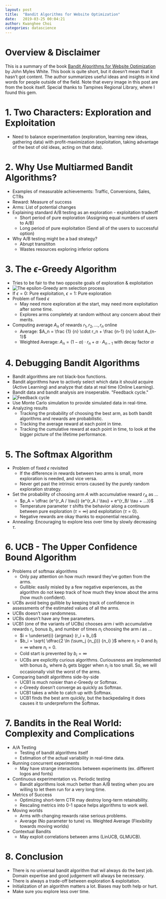 ```yaml
---
layout: post
title:  "Bandit Algorithms for Website Optimization"
date:   2019-03-25 00:04:21
author: Kwanghee Choi
categories: datascience
---
```


# Overview & Disclaimer
This is a summary of the book [Bandit Algorithms for Website Optimization](https://www.amazon.com/Bandit-Algorithms-Website-Optimization-Developing-ebook/dp/B00AM86Y0K) by John Myles White. This book is quite short, but it doesn’t mean that it hasn’t got content. The author summarizes useful ideas and insights in kind words for people outside of the field. Note that every image in this post are from the book itself. Special thanks to Tampines Regional Library, where I found this gem.

# 1. Two Characters: Exploration and Exploitation
- Need to balance experimentation (exploration, learning new ideas, gathering data) with profit-maximization (exploitation, taking advantage of the best of old ideas, acting on that data).

# 2. Why Use Multiarmed Bandit Algorithms?
- Examples of measurable achievements: Traffic, Conversions, Sales, CTRs
- Reward: Measure of success
- Arms: List of potential changes
- Explaining standard A/B testing as an exploration - exploitation tradeoff
	- Short period of pure exploration (Assigning equal numbers of users to A/B)
	- Long period of pure exploitation (Send all of the users to successful option)
- Why A/B testing might be a bad strategy?
	- Abrupt transititon
	- Wastes resources exploring inferior options

# 3. The $\epsilon$-Greedy Algorithm
- Tries to be fair to the two opposite goals of exploration & exploitation
- ![The epsilon-Greedy arm selection process](https://juice500ml.github.io/assets/img/1df11441-9010-4a2d-8451-7d32446e69ab.jpeg)
- If $\epsilon = 0$: Pure exploitation, $\epsilon = 1$: Pure exploration
- Problem of fixed $\epsilon$
	- May need more exploration at the start, may need more exploitation after some time.
	- Explores arms completely at random without any concern about their merits.
- Computing average $A_n$ of rewards $r_1, r_2, ..., r_n$ online
	- Average: $A_n = \frac {1} {n} \cdot r_n + \frac {n-1} {n} \cdot A_{n-1}$
	- Weighted Average: $A_n = (1-\alpha) \cdot r_n + {\alpha} \cdot A_{n-1}$ with decay factor $\alpha$

# 4. Debugging Bandit Algorithms
- Bandit algorithms are not black-box functions.
- Bandit algorithms have to actively select which data it should acquire (Active Learning) and analyze that data at real time (Online Learning).
- Bandit data and bandit analysis are inseperable. "Feedback cycle."
- ![Feedback cycle](https://juice500ml.github.io/assets/img/9933a533-827f-44f2-8fc1-1099a9a8c4d7.jpeg)
- Use Monte Carlo simulation to provide simulated data in real-time.
- Analyzing results
	- Tracking the probability of choosing the best arm, as both bandit algorithms and rewards are probabilistic.
	- Tracking the average reward at each point in time.
	- Tracking the cumulative reward at each point in time, to look at the bigger picture of the lifetime performance.

# 5. The Softmax Algorithm
- Problem of fixed $\epsilon$ revisited
	- If the difference in rewards between two arms is small, more exploration is needed, and vice versa.
	- Never get past the intrinsic errors caused by the purely random exploration strategy.
- Set the probability of choosing arm $A$ with accumulative reward $r_A$ as ...
	- $p_A = \dfrac {e^{r_A / \tau}}  {e^{r_A / \tau}  + e^{r_B/ \tau + ...}}$
	- Temperature parameter $\tau$ shifts the behavior along a continuum between pure exploration $(\tau=\infty)$ and exploitation $(\tau=0)$.
	- Negative rewards are okay thanks to exponential rescaling.
- Annealing: Encouraging to explore less over time by slowly decreasing $\tau$.

# 6. UCB -  The Upper Confidence Bound Algorithm
- Problems of softmax algorithms
	- Only pay attention on how much reward they’ve gotten from the arms.
	- Gullible: easily misled by a few negative experiences, as the algorithm do not keep track of how much they know about the arms (how much confident).
- UCBs avoid being gullible by keeping track of confidence in assessments of the estimated values of all the arms.
- UCBs doesn’t use randomness.
- UCBs doesn’t have any free parameters.
- UCB1 (one of the variants of UCBs) chooses arm $i$ with accumulative rewards $r_i$, bonus $b_i$, and number of times $n_i$ choosing the arm $i$ as ...
	- $i = \underset{i} {argmax} (r_i + b_i)$
	- $b_i = \sqrt{ \dfrac{2 \ln (\sum_j {n_j})} {n_i} }$ where $n_i > 0$ and $b_i=\infty$ where $n_i = 0$.
	- Cold start is prevented by $b_i=\infty$
	- UCBs are explicitly curious algorithms. Curiousness are implemented with bonus $b_i$, where $b_i$ gets bigger when $n_i$ is too small. So, we will occasionally visit the worst of the arms.
- Comparing bandit algorithms side-by-side
	- UCB1 is much noisier than $\epsilon$-Greedy or Softmax.
	- $\epsilon$-Greedy doesn’t converge as quickly as Softmax.
	- UCB1 takes a while to catch up with Softmax.
	- UCB1 finds the best arm quickly, but the backpedaling it does causes it to underpreform the Softmax.

# 7. Bandits in the Real World: Complexity and Complications
- A/A Testing
	- Testing of bandit algorithms itself
	- Estimation of the actual variability in real-time data.
- Running concurrent experiments
	- May have strange interactions between experiments (ex. different logos and fonts)
- Continuous experimentation vs. Periodic testing
	- Bandit algorithms look much better than A/B testing when you are willing to let them run for a very long time.
- Metrics of Success
	- Optimizing short-term CTR may destroy long-term retainability.
	- Rescaling metrics into 0-1 space helps algorithms to work well.
- Moving worlds
	- Arms with changing rewards raise serious problems.
	- Average (No parameter to tune) vs. Weighted Average (Flexibility towards moving worlds)
- Contextual Bandits
	- May exploit correlations between arms (LinUCB, GLMUCB).

# 8. Conclusion
- There is no universal bandit algorithm that wil always do the best job. Domain expertise and good judgement will always be necessary.
- There is always a trade-off between exploration & exploitation.
- Initialization of an algorithm matters a lot. Biases may both help or hurt.
- Make sure you explore less over time.
